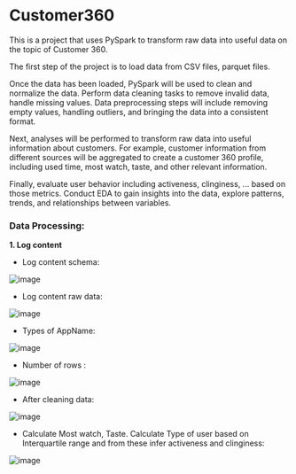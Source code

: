# Customer360
This is a project that uses PySpark to transform raw data into useful data on the topic of Customer 360.

The first step of the project is to load data from CSV files, parquet files.

Once the data has been loaded, PySpark will be used to clean and normalize the data. Perform data cleaning tasks to remove invalid data, handle missing values. Data preprocessing steps will include removing empty values, handling outliers, and bringing the data into a consistent format.

Next, analyses will be performed to transform raw data into useful information about customers. For example, customer information from different sources will be aggregated to create a customer 360 profile, including used time, most watch, taste, and other relevant information.

Finally, evaluate user behavior including activeness, clinginess, ... based on those metrics. Conduct EDA to gain insights into the data, explore patterns, trends, and relationships between variables.


### Data Processing:
**1. Log content**
- Log content schema:

![image](https://github.com/user-attachments/assets/a26609ce-ac06-4d4a-b726-2d6206dad9df)

- Log content raw data:

![image](https://github.com/user-attachments/assets/24b28028-271c-442a-b25d-5eca4cc1bbc4)

- Types of AppName:

![image](https://github.com/user-attachments/assets/aa11bed0-bf92-4728-a5c5-868967060593)

- Number of rows :

 ![image](https://github.com/user-attachments/assets/ad17d897-d6f3-472d-928a-200e9e35a303)

- After cleaning data:

![image](https://github.com/user-attachments/assets/e9a2f255-444d-4d50-a324-ad0da91f0bb2)

- Calculate Most watch, Taste. Calculate Type of user based on Interquartile range and from these infer activeness and clinginess:

![image](https://github.com/user-attachments/assets/59eda4a3-d69b-47c8-831b-b3625213d760)


